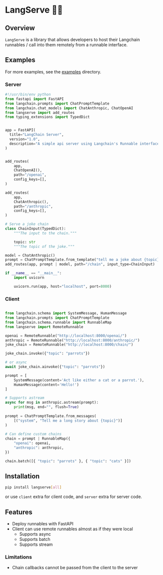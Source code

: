 # LangServe 🦜️🔗 

## Overview

`LangServe` is a library that allows developers to host their Langchain runnables / 
call into them remotely from a runnable interface.

## Examples

For more examples, see the [examples](./examples) directory.

### Server

```python
#!/usr/bin/env python
from fastapi import FastAPI
from langchain.prompts import ChatPromptTemplate
from langchain.chat_models import ChatAnthropic, ChatOpenAI
from langserve import add_routes
from typing_extensions import TypedDict


app = FastAPI(
  title="LangChain Server",
  version="1.0",
  description="A simple api server using Langchain's Runnable interfaces",
)


add_routes(
    app,
    ChatOpenAI(),
    path="/openai",
    config_keys=[],
)

add_routes(
    app,
    ChatAnthropic(),
    path="/anthropic",
    config_keys=[],
)

# Serve a joke chain
class ChainInput(TypedDict):
    """The input to the chain."""

    topic: str
    """The topic of the joke."""

model = ChatAnthropic()
prompt = ChatPromptTemplate.from_template("tell me a joke about {topic}")
add_routes(app, prompt | model, path="/chain", input_type=ChainInput)

if __name__ == "__main__":
    import uvicorn

    uvicorn.run(app, host="localhost", port=8000)
```

### Client

```python

from langchain.schema import SystemMessage, HumanMessage
from langchain.prompts import ChatPromptTemplate
from langchain.schema.runnable import RunnableMap
from langserve import RemoteRunnable

openai = RemoteRunnable("http://localhost:8000/openai/")
anthropic = RemoteRunnable("http://localhost:8000/anthropic/")
joke_chain = RemoteRunnable("http://localhost:8000/chain/")

joke_chain.invoke({"topic": "parrots"})

# or async
await joke_chain.ainvoke({"topic": "parrots"})

prompt = [
    SystemMessage(content='Act like either a cat or a parrot.'), 
    HumanMessage(content='Hello!')
]

# Supports astream
async for msg in anthropic.astream(prompt):
    print(msg, end="", flush=True)
    
prompt = ChatPromptTemplate.from_messages(
    [("system", "Tell me a long story about {topic}")]
)
    
# Can define custom chains
chain = prompt | RunnableMap({
    "openai": openai,
    "anthropic": anthropic,
})

chain.batch([{ "topic": "parrots" }, { "topic": "cats" }])
```

## Installation

```bash
pip install langserve[all]
```

or use `client` extra for client code, and `server` extra for server code.

## Features

- Deploy runnables with FastAPI
- Client can use remote runnables almost as if they were local
    - Supports async
    - Supports batch
    - Supports stream

### Limitations

- Chain callbacks cannot be passed from the client to the server
